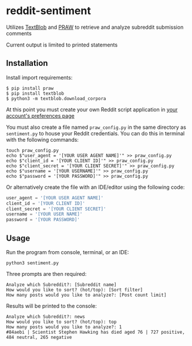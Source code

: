 # reddit-sentiment

Utilizes [TextBlob](https://textblob.readthedocs.io/en/dev/) and [PRAW](http://praw.readthedocs.io/en/latest/index.html) 
to retrieve and analyze subreddit submission comments

Current output is limited to printed statements

## Installation

Install import requirements:
```
$ pip install praw
$ pip install textblob
$ python3 -m textblob.download_corpora
```

At this point you must create your own Reddit script application in [your account's preferences page](https://www.reddit.com/prefs/apps/)

You must also create a file named `praw_config.py` in the same directory as `sentiment.py` to house your Reddit credentials. You can do this in terminal with the following commands:
```commandline
touch praw_config.py
echo $"user_agent = '[YOUR USER AGENT NAME]'" >> praw_config.py
echo $"client_id = '[YOUR CLIENT ID]'" >> praw_config.py
echo $"client_secret = '[YOUR CLIENT SECRET]'" >> praw_config.py
echo $"username = '[YOUR USERNAME]'" >> praw_config.py
echo $"password = '[YOUR PASSWORD]'" >> praw_config.py
```

Or alternatively create the file with an IDE/editor using the following code:
```python
user_agent = '[YOUR USER AGENT NAME]'
client_id = '[YOUR CLIENT ID]'
client_secret = '[YOUR CLIENT SECRET]'
username = '[YOUR USER NAME]'
password = '[YOUR PASSWORD]'
```
## Usage
Run the program from console, terminal, or an IDE:
```commandline
python3 sentiment.py
```

Three prompts are then required:
```commandline
Analyze which Subreddit?: [Subreddit name]
How would you like to sort? (hot/top): [Sort filter]
How many posts would you like to analyze?: [Post count limit]
```

Results will be printed to the console:
```commandline
Analyze which Subreddit?: news
How would you like to sort? (hot/top): top
How many posts would you like to analyze?: 1
#84aebi | Scientist Stephen Hawking has died aged 76 | 727 positive, 484 neutral, 265 negative
```
